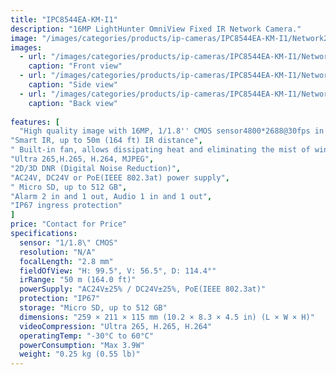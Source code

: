 ```yaml
---
title: "IPC8544EA-KM-I1"
description: "16MP LightHunter OmniView Fixed IR Network Camera."
image: "/images/categories/products/ip-cameras/IPC8544EA-KM-I1/Network2 (2).png"
images:
  - url: "/images/categories/products/ip-cameras/IPC8544EA-KM-I1/Network2 (2).png"
    caption: "Front view"
  - url: "/images/categories/products/ip-cameras/IPC8544EA-KM-I1/Network2 (3).png"
    caption: "Side view"
  - url: "/images/categories/products/ip-cameras/IPC8544EA-KM-I1/Network2 (1).png"
    caption: "Back view"
    
features: [
  "High quality image with 16MP, 1/1.8'' CMOS sensor4800*2688@30fps in the main stream offers 180° panoramic view, and 16:9 ratio can better fit the screen",
"Smart IR, up to 50m (164 ft) IR distance",
" Built-in fan, allows dissipating heat and eliminating the mist of window",
"Ultra 265,H.265, H.264, MJPEG",
"2D/3D DNR (Digital Noise Reduction)",
"AC24V, DC24V or PoE(IEEE 802.3at) power supply",
" Micro SD, up to 512 GB",
"Alarm 2 in and 1 out, Audio 1 in and 1 out",
"IP67 ingress protection"
]
price: "Contact for Price"
specifications:
  sensor: "1/1.8\" CMOS"
  resolution: "N/A"
  focalLength: "2.8 mm"
  fieldOfView: "H: 99.5°, V: 56.5°, D: 114.4°"
  irRange: "50 m (164.0 ft)"
  powerSupply: "AC24V±25% / DC24V±25%, PoE(IEEE 802.3at)"
  protection: "IP67"
  storage: "Micro SD, up to 512 GB"
  dimensions: "259 × 211 × 115 mm (10.2 × 8.3 × 4.5 in) (L × W × H)"
  videoCompression: "Ultra 265, H.265, H.264"
  operatingTemp: "-30°C to 60°C"
  powerConsumption: "Max 3.9W"
  weight: "0.25 kg (0.55 lb)"
---
```

